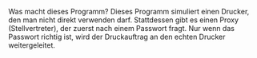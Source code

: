 Was macht dieses Programm?
Dieses Programm simuliert einen Drucker, den man nicht direkt verwenden darf.
Stattdessen gibt es einen Proxy (Stellvertreter), der zuerst nach einem Passwort fragt.
Nur wenn das Passwort richtig ist, wird der Druckauftrag an den echten Drucker weitergeleitet.
